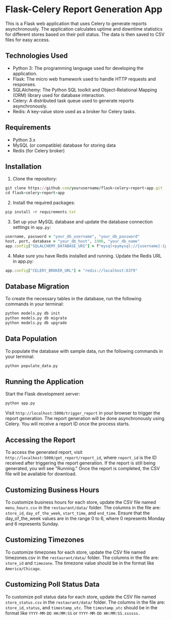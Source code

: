 # Flask-Celery Report Generation App

This is a Flask web application that uses Celery to generate reports asynchronously. The application calculates uptime and downtime statistics for different stores based on their poll status. The data is then saved to CSV files for easy access.

## Technologies Used

- Python 3: The programming language used for developing the application.
- Flask: The micro web framework used to handle HTTP requests and responses.
- SQLAlchemy: The Python SQL toolkit and Object-Relational Mapping (ORM) library used for database interaction.
- Celery: A distributed task queue used to generate reports asynchronously.
- Redis: A key-value store used as a broker for Celery tasks.

## Requirements

- Python 3.x
- MySQL (or compatible) database for storing data
- Redis (for Celery broker)

## Installation

1. Clone the repository:

```ruby
git clone https://github.com/yourusername/flask-celery-report-app.git
cd flask-celery-report-app
```

2. Install the required packages:

```ruby
pip install -r requirements.txt
```

3. Set up your MySQL database and update the database connection settings in `app.py`:

```ruby
username, password = "your_db_username", "your_db_password"
host, port, database = "your_db_host", 3306, "your_db_name"
app.config["SQLALCHEMY_DATABASE_URI"] = f"mysql+pymysql://{username}:{password}@{host}:{port}/{database}"
```

4. Make sure you have Redis installed and running. Update the Redis URL in app.py:

```ruby
app.config["CELERY_BROKER_URL"] = "redis://localhost:6379"
```

## Database Migration
To create the necessary tables in the database, run the following commands in your terminal:

```bash
python models.py db init
python models.py db migrate
python models.py db upgrade
```

## Data Population
To populate the database with sample data, run the following commands in your terminal:

```bash
python populate_data.py
```

## Running the Application
Start the Flask development server:

```bash
python app.py
```

Visit `http://localhost:5000/trigger_report` in your browser to trigger the report generation. The report generation will be done asynchronously using Celery. You will receive a report ID once the process starts.

## Accessing the Report
To access the generated report, visit `http://localhost:5000/get_report/report_id`, where `report_id` is the ID received after triggering the report generation. If the report is still being generated, you will see "Running." Once the report is completed, the CSV file will be available for download.

## Customizing Business Hours
To customize business hours for each store, update the CSV file named `menu_hours.csv` in the `restaurant/data/` folder. The columns in the file are: `store_id`, `day_of_the_week`, `start_time`, and `end_time`. Ensure that the day_of_the_week values are in the range 0 to 6, where 0 represents Monday and 6 represents Sunday.

## Customizing Timezones
To customize timezones for each store, update the CSV file named timezones.csv in the `restaurant/data/` folder. The columns in the file are: `store_id` and `timezone`. The timezone value should be in the format like `America/Chicago`.

## Customizing Poll Status Data
To customize poll status data for each store, update the CSV file named `store_status.csv` in the `restaurant/data/` folder. The columns in the file are: `store_id`, `status`, and `timestamp_utc`. The `timestamp_utc` should be in the format like `YYYY-MM-DD HH:MM:SS` or `YYYY-MM-DD HH:MM:SS.ssssss.`
